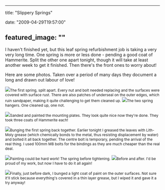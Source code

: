 
---
title: "Slippery Springs"

date: "2009-04-29T19:57:00"

featured_image: ""
---


I haven't finished yet, but this leaf spring refurbishment job is taking a very very long time.  One spring is more or less done - pending a good coat of <span><span>Hammerite</span></span>.  Split the other one <span>apart</span> tonight, though it will take at least another week to get it finished.  Then there's the front ones to worry about!

Here are some photos.  Taken over a period of many days they document a long and drawn out labour of love!

<a href="http://danandtheduke.co.uk/uploaded_images/IMG_8485-791456.JPG"><img src="http://danandtheduke.co.uk/uploaded_images/IMG_8485-791403.JPG"/></a><span style="font-size:85%;">The first spring, split apart.  Every nut and bolt needed replacing and the surfaces were covered with surface rust.  There are also patches of <span><span>underseal</span></span> on the outer edges, which ruin sandpaper, making it quite challenging to get them cleaned up.
</span>
<a href="http://danandtheduke.co.uk/uploaded_images/IMG_8479-791517.JPG"><img src="http://danandtheduke.co.uk/uploaded_images/IMG_8479-791479.JPG"/></a><span style="font-size:85%;">The two spring hangers.  One cleaned up, one not.</span>

<a href="http://danandtheduke.co.uk/uploaded_images/IMG_8477-720154.JPG"><img src="http://danandtheduke.co.uk/uploaded_images/IMG_8477-720119.JPG"/></a><span style="font-size:85%;">Sanded and painted the mounting plates.  They look quite nice now they're done.  They took three coats of <span><span>Hammerite</span></span> each!</span>

<a href="http://danandtheduke.co.uk/uploaded_images/IMG_8500-792330.JPG"><img src="http://danandtheduke.co.uk/uploaded_images/IMG_8500-792276.JPG"/></a><span style="font-size:85%;">Bunging the first spring back together.  Earlier tonight I greased the leaves with <span><span>Lith</span></span>-<span><span>Moly</span></span> grease (which chemically bonds to the metal, thus resisting displacement by water) and bolted it all back together.  The centre bolt is temporary, pending the arrival of the real thing.  I used 100mm M8 bolts for the bindings as they are much cheaper than the real deal.</span>

<a href="http://danandtheduke.co.uk/uploaded_images/IMG_8495-748893.JPG"><img src="http://danandtheduke.co.uk/uploaded_images/IMG_8495-748859.JPG"/></a><span style="font-size:85%;">Painting could be hard work!  The spring before tightening.</span>
<a href="http://danandtheduke.co.uk/uploaded_images/IMG_8507-748924.JPG"><img src="http://danandtheduke.co.uk/uploaded_images/IMG_8507-748918.JPG"/></a><span style="font-size:85%;">Before and after.  I'd be proud of my work, but now I have to do it all again!</span>

<a href="http://danandtheduke.co.uk/uploaded_images/IMG_8513-742726.JPG"><img src="http://danandtheduke.co.uk/uploaded_images/IMG_8513-742721.JPG"/></a><span style="font-size:85%;">Finally, just before dark, I bunged a light coat of paint on the outer surfaces.  Not sure it'll stick because <span>everything's</span> covered in a thin layer grease, but I <span>wiped</span> it and gave it a try anyway!</span>
